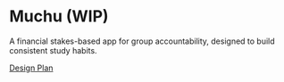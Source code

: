 # Muchu (WIP)
A financial stakes-based app for group accountability, designed to build consistent study habits.

[Design Plan](https://docs.google.com/document/d/14RWe_4XC7pTi5dLxgCic9a6KG-HAMYQxNaP4D9Xdc_k/edit?tab=t.0)
